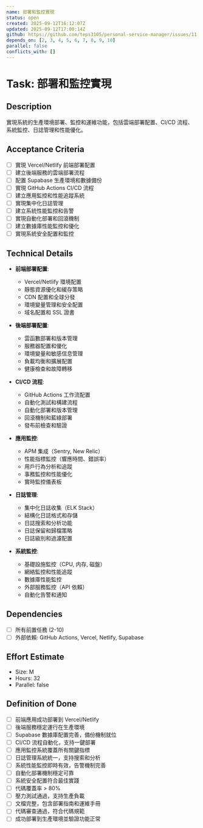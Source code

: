 ```yaml
---
name: 部署和監控實現
status: open
created: 2025-09-12T16:12:07Z
updated: 2025-09-12T17:00:14Z
github: https://github.com/teps3105/personal-service-manager/issues/11
depends_on: [2, 3, 4, 5, 6, 7, 8, 9, 10]
parallel: false
conflicts_with: []
---
```


# Task: 部署和監控實現

## Description
實現系統的生產環境部署、監控和運維功能，包括雲端部署配置、CI/CD 流程、系統監控、日誌管理和性能優化。

## Acceptance Criteria
- [ ] 實現 Vercel/Netlify 前端部署配置
- [ ] 建立後端服務的雲端部署流程
- [ ] 配置 Supabase 生產環境和數據備份
- [ ] 實現 GitHub Actions CI/CD 流程
- [ ] 建立應用監控和性能追蹤系統
- [ ] 實現集中化日誌管理
- [ ] 建立系統性能監控和告警
- [ ] 實現自動化部署和回滾機制
- [ ] 建立數據庫性能監控和優化
- [ ] 實現系統安全配置和監控

## Technical Details
- **前端部署配置**:
  - Vercel/Netlify 環境配置
  - 靜態資源優化和緩存策略
  - CDN 配置和全球分發
  - 環境變量管理和安全配置
  - 域名配置和 SSL 證書

- **後端部署配置**:
  - 雲函數部署和版本管理
  - 服務器配置和優化
  - 環境變量和敏感信息管理
  - 負載均衡和擴展配置
  - 健康檢查和故障轉移

- **CI/CD 流程**:
  - GitHub Actions 工作流配置
  - 自動化測試和構建流程
  - 自動化部署和版本管理
  - 回滾機制和藍綠部署
  - 發布前檢查和驗證

- **應用監控**:
  - APM 集成（Sentry, New Relic）
  - 性能指標監控（響應時間、錯誤率）
  - 用戶行為分析和追蹤
  - 事務監控和性能優化
  - 實時監控儀表板

- **日誌管理**:
  - 集中化日誌收集（ELK Stack）
  - 結構化日誌格式和存儲
  - 日誌搜索和分析功能
  - 日誌保留和歸檔策略
  - 日誌級別和過濾配置

- **系統監控**:
  - 基礎設施監控（CPU, 内存, 磁盤）
  - 網絡監控和性能追蹤
  - 數據庫性能監控
  - 外部服務監控（API 依賴）
  - 自動化告警和通知

## Dependencies
- [ ] 所有前置任務 (2-10)
- [ ] 外部依賴: GitHub Actions, Vercel, Netlify, Supabase

## Effort Estimate
- Size: M
- Hours: 32
- Parallel: false

## Definition of Done
- [ ] 前端應用成功部署到 Vercel/Netlify
- [ ] 後端服務穩定運行在生產環境
- [ ] Supabase 數據庫配置完善，備份機制就位
- [ ] CI/CD 流程自動化，支持一鍵部署
- [ ] 應用監控系統覆蓋所有關鍵指標
- [ ] 日誌管理系統統一，支持搜索和分析
- [ ] 系統性能監控即時有效，告警機制完善
- [ ] 自動化部署機制穩定可靠
- [ ] 系統安全配置符合最佳實踐
- [ ] 代碼覆蓋率 > 80%
- [ ] 壓力測試通過，支持生產負載
- [ ] 文檔完整，包含部署指南和運維手冊
- [ ] 代碼審查通過，符合代碼規範
- [ ] 成功部署到生產環境並驗證功能正常
